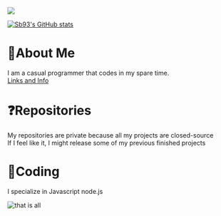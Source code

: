 ![](https://komarev.com/ghpvc/?username=Shadowblazer93)

[![Sb93's GitHub stats](https://github-readme-stats.vercel.app/api?username=Shadowblazer93&theme=nord&show_icons=true)](https://github.com/anuraghazra/github-readme-stats)

# 📑About Me
I am a casual programmer that codes in my spare time.  
[Links and Info](https://discord.bio/p/sb93)   

# ❓Repositories
My repositories are private because all my projects are closed-source  
If I feel like it, I might release some of my previous finished projects

# 🔑Coding
I specialize in Javascript node.js

![that is all](https://i.imgur.com/X1Skvqn.gif)
